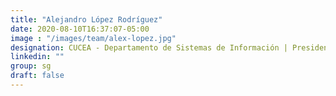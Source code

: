 ```yaml
---
title: "Alejandro López Rodríguez"
date: 2020-08-10T16:37:07-05:00
image : "/images/team/alex-lopez.jpg"
designation: CUCEA - Departamento de Sistemas de Información | Presidente del Festival de Software Libre Vallarta
linkedin: ""
group: sg
draft: false
---
```


